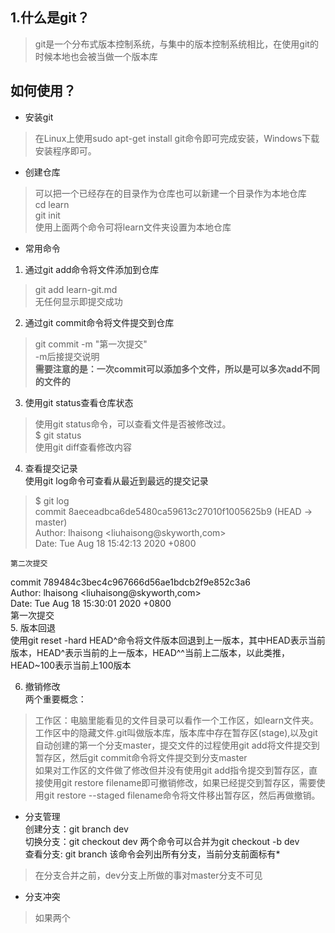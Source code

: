 ## 1.什么是git？
>   git是一个分布式版本控制系统，与集中的版本控制系统相比，在使用git的时候本地也会被当做一个版本库  
  
## 如何使用？  
- 安装git  
> 在Linux上使用sudo apt-get install git命令即可完成安装，Windows下载安装程序即可。  
   
- 创建仓库
> 可以把一个已经存在的目录作为仓库也可以新建一个目录作为本地仓库  
  cd learn  
  git init  
  使用上面两个命令可将learn文件夹设置为本地仓库  
- 常用命令    
1. 通过git add命令将文件添加到仓库  
  > git add learn-git.md  
    无任何显示即提交成功  
2. 通过git commit命令将文件提交到仓库  
  >  git commit -m "第一次提交"  
     -m后接提交说明  
     **需要注意的是：一次commit可以添加多个文件，所以是可以多次add不同的文件的**  
3. 使用git status查看仓库状态  
  >  使用git status命令，可以查看文件是否被修改过。  
     $ git status  
  >  使用git diff查看修改内容  
4. 查看提交记录    
使用git log命令可查看从最近到最远的提交记录  
> $ git log  
 commit 8aeceadbca6de5480ca59613c27010f1005625b9 (HEAD -> master)  
 Author: lhaisong <liuhaisong@skyworth,com>  
 Date:   Tue Aug 18 15:42:13 2020 +0800  
  
    第二次提交  
  
 commit 789484c3bec4c967666d56ae1bdcb2f9e852c3a6  
 Author: lhaisong <liuhaisong@skyworth,com>  
 Date:   Tue Aug 18 15:30:01 2020 +0800  
    第一次提交  
5. 版本回退  
使用git reset -hard HEAD^命令将文件版本回退到上一版本，其中HEAD表示当前版本，HEAD^表示当前的上一版本，HEAD^^当前上二版本，以此类推，HEAD~100表示当前上100版本  
  
6. 撤销修改  
两个重要概念：  
> 工作区：电脑里能看见的文件目录可以看作一个工作区，如learn文件夹。  
  工作区中的隐藏文件.git叫做版本库，版本库中存在暂存区(stage),以及git自动创建的第一个分支master，提交文件的过程使用git add将文件提交到暂存区，然后git commit命令将文件提交到分支master  
  如果对工作区的文件做了修改但并没有使用git add指令提交到暂存区，直接使用git restore filename即可撤销修改，如果已经提交到暂存区，需要使用git restore --staged filename命令将文件移出暂存区，然后再做撤销。  

- 分支管理   
创建分支：git branch dev  
切换分支：git checkout dev 两个命令可以合并为git checkout -b dev  
查看分支: git branch 该命令会列出所有分支，当前分支前面标有*  
> 在分支合并之前，dev分支上所做的事对master分支不可见  
- 分支冲突  
> 如果两个


